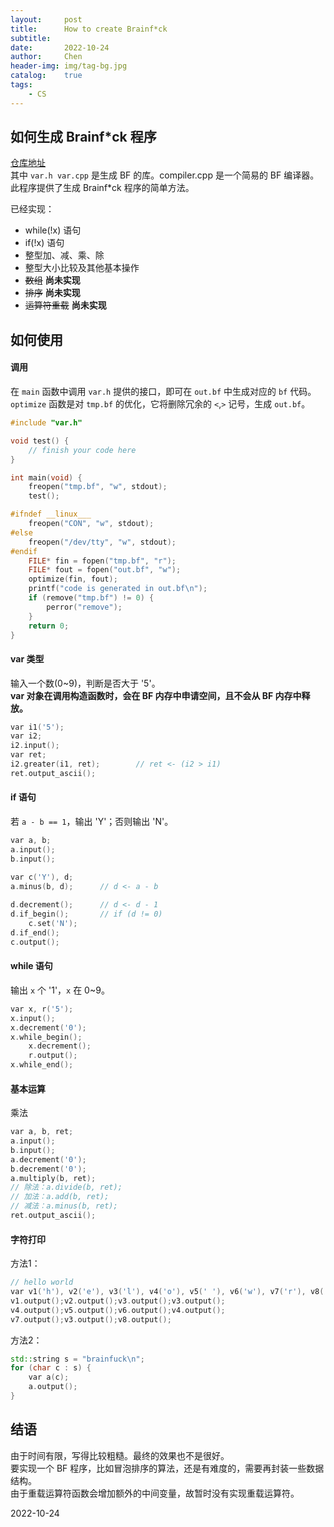 ```yaml
---
layout:     post
title:      How to create Brainf*ck
subtitle:   
date:       2022-10-24
author:     Chen
header-img: img/tag-bg.jpg
catalog:    true
tags:
    - CS
---
```


## 如何生成 Brainf\*ck 程序
<a href="https://github.com/wchen0/BF/">仓库地址</a><br>
其中 `var.h var.cpp` 是生成 BF 的库。compiler.cpp 是一个简易的 BF 编译器。     
此程序提供了生成 Brainf\*ck 程序的简单方法。       

已经实现：

- while(!x) 语句
- if(!x) 语句
- 整型加、减、乘、除
- 整型大小比较及其他基本操作
- ~~数组~~ **尚未实现**
- ~~排序~~ **尚未实现**
- ~~运算符重载~~ **尚未实现**

## 如何使用
#### 调用
在 `main` 函数中调用 `var.h` 提供的接口，即可在 `out.bf` 中生成对应的 `bf` 代码。      
`optimize` 函数是对 `tmp.bf` 的优化，它将删除冗余的 `<`,`>` 记号，生成 `out.bf`。

```cpp
#include "var.h"

void test() {
    // finish your code here
}

int main(void) {
    freopen("tmp.bf", "w", stdout);
    test();

#ifndef __linux___
    freopen("CON", "w", stdout);
#else
    freopen("/dev/tty", "w", stdout);
#endif
    FILE* fin = fopen("tmp.bf", "r");
    FILE* fout = fopen("out.bf", "w");
    optimize(fin, fout);
    printf("code is generated in out.bf\n");
    if (remove("tmp.bf") != 0) {
        perror("remove");
    }
    return 0;
}
```

#### var 类型
输入一个数(0~9)，判断是否大于 '5'。     
**var 对象在调用构造函数时，会在  BF 内存中申请空间，且不会从  BF 内存中释放。**
```cpp
var i1('5');
var i2;
i2.input();
var ret;
i2.greater(i1, ret);        // ret <- (i2 > i1)
ret.output_ascii();
```

#### if 语句
若 `a - b == 1`，输出 'Y'；否则输出 'N'。
```cpp
var a, b;
a.input(); 
b.input();

var c('Y'), d;
a.minus(b, d);      // d <- a - b
    
d.decrement();      // d <- d - 1
d.if_begin();       // if (d != 0)
    c.set('N');
d.if_end();
c.output();
```

#### while 语句
输出 `x` 个 '1'，`x` 在 0~9。
```cpp
var x, r('5');
x.input();
x.decrement('0');
x.while_begin();
    x.decrement();
    r.output();
x.while_end();
```

#### 基本运算
乘法
```cpp
var a, b, ret;
a.input();
b.input();
a.decrement('0');
b.decrement('0');
a.multiply(b, ret);         
// 除法：a.divide(b, ret);
// 加法：a.add(b, ret);
// 减法：a.minus(b, ret);
ret.output_ascii();
```

#### 字符打印
方法1：
```cpp
// hello world
var v1('h'), v2('e'), v3('l'), v4('o'), v5(' '), v6('w'), v7('r'), v8('d');
v1.output();v2.output();v3.output();v3.output();
v4.output();v5.output();v6.output();v4.output();
v7.output();v3.output();v8.output();
```

方法2：
```cpp
std::string s = "brainfuck\n";
for (char c : s) {
    var a(c);
    a.output();
}
```

## 结语
由于时间有限，写得比较粗糙。最终的效果也不是很好。     
要实现一个 BF 程序，比如冒泡排序的算法，还是有难度的，需要再封装一些数据结构。      
由于重载运算符函数会增加额外的中间变量，故暂时没有实现重载运算符。     

2022-10-24